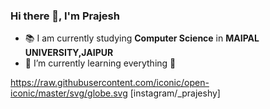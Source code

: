 ### Hi there 👋, I'm Prajesh


- 📚 I am currently studying **Computer Science** in **MAIPAL UNIVERSITY,JAIPUR**
- 📖 I’m currently learning everything 🤣
 
https://raw.githubusercontent.com/iconic/open-iconic/master/svg/globe.svg [instagram/_prajeshy]
          
            
